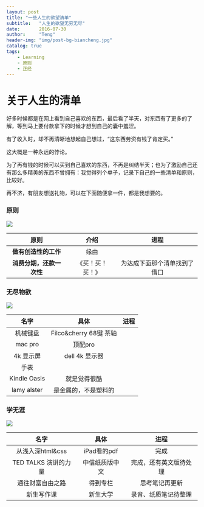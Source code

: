 ```yaml
---
layout: post
title: "一些人生的欲望清单"
subtitle:   "人生的欲望无穷无尽"
date:       2016-07-30
author:     "Teng"
header-img: "img/post-bg-biancheng.jpg"
catalog: true
tags:
    - Learning
    - 原则
    - 正经
---
```



# 关于人生的清单

好多时候都是在网上看到自己喜欢的东西，最后看了半天，对东西有了更多的了解，等到马上要付款拿下的时候才想到自己的囊中羞涩。

有了收入时，却不再清晰地想起自己想过，“这东西劳资有钱了肯定买。”

这大概是一种永远的悖论。

为了再有钱的时候可以买到自己喜欢的东西，不再是纠结半天；也为了激励自己还有那么多精美的东西不曾拥有：我觉得列个单子，记录下自己的一些清单和原则，比较好。

再不济，有朋友想送礼物，可以在下面随便拿一件，都是我想要的。

### 原则

![](http://7xtgob.com1.z0.glb.clouddn.com/16-7-30/13218729.jpg)

| 原则      |     介绍 |   进程   |
| :--------: | :--------:| :------: |
| **做有创造性的工作**  |   缘由 |    |
| **消费分期，还款一次性**  |   《买！买！买！》 |  为达成下面那个清单找到了借口  |


### 无尽物欲

![](http://7xtgob.com1.z0.glb.clouddn.com/16-7-30/93354079.jpg)

| 名字      |     具体                 |进程|
| :--------:| :--------:| :------: |
| 机械键盘   |   Filco&cherry 68键 茶轴 |    |
| mac pro |   顶配pro |    |
| 4k 显示屏 |  dell 4k 显示器|    |
|手表   |    |    |
|Kindle Oasis   | 就是觉得很酷   |    |
|lamy alster   |  是金属的，不是塑料的  |    |

### 学无涯

![](http://7xtgob.com1.z0.glb.clouddn.com/16-7-30/32892671.jpg)


| 名字      |     具体   |进程|
| :--------:| :--------:| :------: |
| 从浅入深html&css | iPad看的pdf   |  完成  |
| TED TALKS 演讲的力量| 中信纸质版中文   |  完成，还有英文版待处理  |
| 通往财富自由之路 | 得到专栏   |  思考笔记再更新  |
|新生写作课 | 新生大学   |  录音、纸质笔记待整理  |
